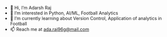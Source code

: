- 👋 Hi, I’m Adarsh Raj
- 👀 I’m interested in Python, AI/ML, Football Analytics
- 🌱 I’m currently learning about Version Control, Application of analytics in Football
- 📫 Reach me at ada.raj96g@mail.com


<!---
Adarshcris7/Adarshcris7 is a ✨ special ✨ repository because its `README.md` (this file) appears on your GitHub profile.
You can click the Preview link to take a look at your changes.
--->
